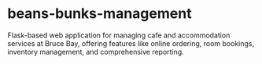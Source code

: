 # beans-bunks-management
 Flask-based web application for managing cafe and accommodation services at Bruce Bay, offering features like online ordering, room bookings, inventory management, and comprehensive reporting.
